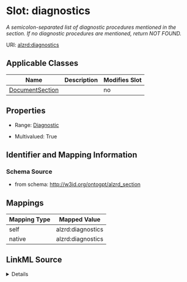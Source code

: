 

# Slot: diagnostics


_A semicolon-separated list of diagnostic procedures mentioned in the section. If no diagnostic procedures are mentioned, return NOT FOUND._



URI: [alzrd:diagnostics](http://w3id.org/ontogpt/alzrd_sectiondiagnostics)



<!-- no inheritance hierarchy -->





## Applicable Classes

| Name | Description | Modifies Slot |
| --- | --- | --- |
| [DocumentSection](DocumentSection.md) |  |  no  |







## Properties

* Range: [Diagnostic](Diagnostic.md)

* Multivalued: True





## Identifier and Mapping Information







### Schema Source


* from schema: http://w3id.org/ontogpt/alzrd_section




## Mappings

| Mapping Type | Mapped Value |
| ---  | ---  |
| self | alzrd:diagnostics |
| native | alzrd:diagnostics |




## LinkML Source

<details>
```yaml
name: diagnostics
description: A semicolon-separated list of diagnostic procedures mentioned in the
  section. If no diagnostic procedures are mentioned, return NOT FOUND.
from_schema: http://w3id.org/ontogpt/alzrd_section
rank: 1000
alias: diagnostics
owner: DocumentSection
domain_of:
- DocumentSection
range: Diagnostic
multivalued: true

```
</details>